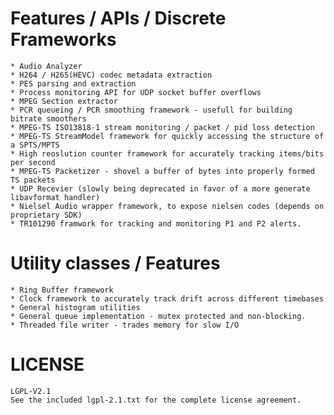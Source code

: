 # Features / APIs / Discrete Frameworks
    * Audio Analyzer
	* H264 / H265(HEVC) codec metadata extraction
	* PES parsing and extraction
	* Process monitoring API for UDP socket buffer overflows
	* MPEG Section extractor
	* PCR queueing / PCR smoothing framework - usefull for building bitrate smoothers
	* MPEG-TS ISO13818-1 stream monitoring / packet / pid loss detection
	* MPEG-TS StreamModel framework for quickly accessing the structure of a SPTS/MPTS
	* High reoslution counter framework for accurately tracking items/bits per second
	* MPEG-TS Packetizer - shovel a buffer of bytes into properly formed TS packets
	* UDP Recevier (slowly being deprecated in favor of a more generate libavformat handler)
    * Nielsel Audio wrapper framework, to expose nielsen codes (depends on proprietary SDK)
    * TR101290 framwork for tracking and monitoring P1 and P2 alerts.

# Utility classes / Features
    * Ring Buffer framework
    * Clock framework to accurately track drift across different timebases
	* General histogram utilities
    * General queue implementation - mutex protected and non-blocking.
	* Threaded file writer - trades memory for slow I/O

# LICENSE

	LGPL-V2.1
	See the included lgpl-2.1.txt for the complete license agreement.

